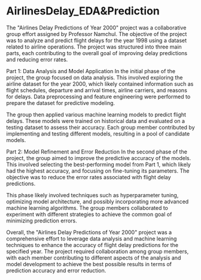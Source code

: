 # AirlinesDelay_EDA&Prediction

The "Airlines Delay Predictions of Year 2000" project was a collaborative group effort assigned by Professor Namchul. The objective of the project was to analyze and predict flight delays for the year 1998 using a dataset related to airline operations. The project was structured into three main parts, each contributing to the overall goal of improving delay predictions and reducing error rates.

Part 1: Data Analysis and Model Application In the initial phase of the project, the group focused on data analysis. This involved exploring the airline dataset for the year 2000, which likely contained information such as flight schedules, departure and arrival times, airline carriers, and reasons for delays. Data preprocessing and feature engineering were performed to prepare the dataset for predictive modeling.

The group then applied various machine learning models to predict flight delays. These models were trained on historical data and evaluated on a testing dataset to assess their accuracy. Each group member contributed by implementing and testing different models, resulting in a pool of candidate models.

Part 2: Model Refinement and Error Reduction In the second phase of the project, the group aimed to improve the predictive accuracy of the models. This involved selecting the best-performing model from Part 1, which likely had the highest accuracy, and focusing on fine-tuning its parameters. The objective was to reduce the error rates associated with flight delay predictions.

This phase likely involved techniques such as hyperparameter tuning, optimizing model architecture, and possibly incorporating more advanced machine learning algorithms. The group members collaborated to experiment with different strategies to achieve the common goal of minimizing prediction errors.

Overall, the "Airlines Delay Predictions of Year 2000" project was a comprehensive effort to leverage data analysis and machine learning techniques to enhance the accuracy of flight delay predictions for the specified year. The project required collaboration among group members, with each member contributing to different aspects of the analysis and model development to achieve the best possible results in terms of prediction accuracy and error reduction.
